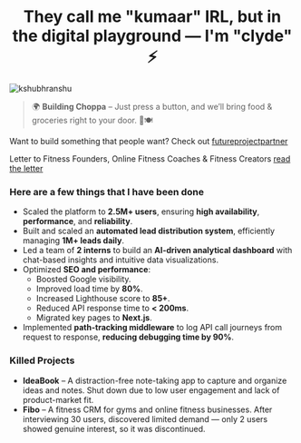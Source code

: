 <h1 align="center">They call me "kumaar" IRL, but in the digital playground — I'm "clyde" ⚡</h1>

<p align="left">
  <img src="https://komarev.com/ghpvc/?username=kshubhranshu&label=Profile%20views&color=0e75b6&style=flat" alt="kshubhranshu" />
</p>

<blockquote align="left">
  🌍 <strong>Building Choppa</strong> –
  Just press a button, and we’ll bring food & groceries right to your door. 🛒🍽️
</blockquote>

<p align="left">
  Want to build something that people want? Check out <a href="https://futureprojectpartner.netlify.app/" target="_blank">futureprojectpartner</a>
</p>
<p align="left">
  Letter to Fitness Founders, Online Fitness Coaches & Fitness Creators <a href="https://futureprojectpartner.netlify.app" target="_blank">read the letter</a>
</p>
<h3>Here are a few things that I have been done</h3>
<ul>
  <li>Scaled the platform to <strong>2.5M+ users</strong>, ensuring <strong>high availability</strong>, <strong>performance</strong>, and <strong>reliability</strong>.</li>
  <li>Built and scaled an <strong>automated lead distribution system</strong>, efficiently managing <strong>1M+ leads daily</strong>.</li>
  <li>Led a team of <strong>2 interns</strong> to build an <strong>AI-driven analytical dashboard</strong> with chat-based insights and intuitive data visualizations.</li>
  <li>Optimized <strong>SEO and performance</strong>:
    <ul>
      <li>Boosted Google visibility.</li>
      <li>Improved load time by <strong>80%</strong>.</li>
      <li>Increased Lighthouse score to <strong>85+</strong>.</li>
      <li>Reduced API response time to <strong>&lt; 200ms</strong>.</li>
      <li>Migrated key pages to <strong>Next.js</strong>.</li>
    </ul>
  </li>
  <li>Implemented <strong>path-tracking middleware</strong> to log API call journeys from request to response, <strong>reducing debugging time by 90%</strong>.</li>
</ul>

<h3>Killed Projects</h3>
<ul>
  <li><strong>IdeaBook</strong> – A distraction-free note-taking app to capture and organize ideas and notes. Shut down due to low user engagement and lack of product-market fit.</li>
  <li><strong>Fibo</strong> – A fitness CRM for gyms and online fitness businesses. After interviewing 30 users, discovered limited demand — only 2 users showed genuine interest, so it was discontinued.</li>
</ul>
